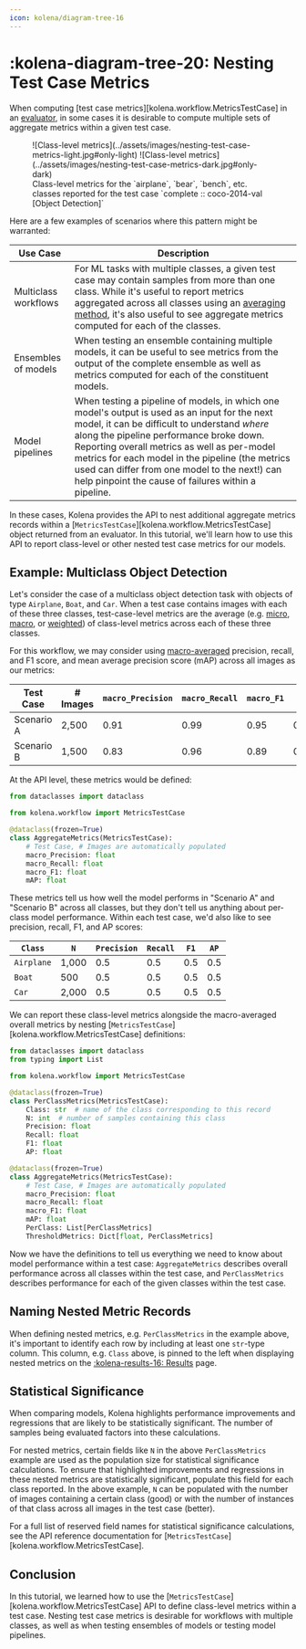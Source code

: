 ```yaml
---
icon: kolena/diagram-tree-16
---
```


# :kolena-diagram-tree-20: Nesting Test Case Metrics

When computing [test case metrics][kolena.workflow.MetricsTestCase] in an
[evaluator](../reference/workflow/evaluator.md), in some cases it is desirable to compute multiple sets of aggregate
metrics within a given test case.

<figure markdown>
  ![Class-level metrics](../assets/images/nesting-test-case-metrics-light.jpg#only-light)
  ![Class-level metrics](../assets/images/nesting-test-case-metrics-dark.jpg#only-dark)
  <figcaption markdown>Class-level metrics for the `airplane`, `bear`, `bench`, etc. classes reported for the test case `complete :: coco-2014-val [Object Detection]`</figcaption>
</figure>

Here are a few examples of scenarios where this pattern might be warranted:

| Use Case             | Description                                                                                                                                                                                                                                                                                                                                                                                            |
| -------------------- | ------------------------------------------------------------------------------------------------------------------------------------------------------------------------------------------------------------------------------------------------------------------------------------------------------------------------------------------------------------------------------------------------------ |
| Multiclass workflows | For ML tasks with multiple classes, a given test case may contain samples from more than one class. While it's useful to report metrics aggregated across all classes using an [averaging method](../metrics/averaging-methods.md), it's also useful to see aggregate metrics computed for each of the classes.                                                                                        |
| Ensembles of models  | When testing an ensemble containing multiple models, it can be useful to see metrics from the output of the complete ensemble as well as metrics computed for each of the constituent models.                                                                                                                                                                                                          |
| Model pipelines      | When testing a pipeline of models, in which one model's output is used as an input for the next model, it can be difficult to understand _where_ along the pipeline performance broke down. Reporting overall metrics as well as per-model metrics for each model in the pipeline (the metrics used can differ from one model to the next!) can help pinpoint the cause of failures within a pipeline. |

In these cases, Kolena provides the API to nest additional aggregate metrics records within a
[`MetricsTestCase`][kolena.workflow.MetricsTestCase] object returned from an evaluator. In this tutorial, we'll learn
how to use this API to report class-level or other nested test case metrics for our models.

## Example: Multiclass Object Detection

Let's consider the case of a multiclass object detection task with objects of type `Airplane`, `Boat`, and `Car`.
When a test case contains images with each of these three classes, test-case-level metrics are the average (e.g.
[micro](../metrics/averaging-methods.md#micro-average), [macro](../metrics/averaging-methods.md#macro-average), or
[weighted](../metrics/averaging-methods.md#weighted-average)) of class-level metrics across each of these three classes.

For this workflow, we may consider using [macro-averaged](../metrics/averaging-methods.md#macro-average) precision,
recall, and F1 score, and mean average precision score (mAP) across all images as our metrics:

| Test Case  | # Images | <nobr>`macro_Precision`</nobr> | <nobr>`macro_Recall`</nobr> | <nobr>`macro_F1`</nobr> | <nobr>`mAP`</nobr> |
| ---------- | -------- | ------------------------------ | --------------------------- | ----------------------- | ------------------ |
| Scenario A | 2,500    | 0.91                           | 0.99                        | 0.95                    | 0.97               |
| Scenario B | 1,500    | 0.83                           | 0.96                        | 0.89                    | 0.91               |

At the API level, these metrics would be defined:

```python
from dataclasses import dataclass

from kolena.workflow import MetricsTestCase

@dataclass(frozen=True)
class AggregateMetrics(MetricsTestCase):
    # Test Case, # Images are automatically populated
    macro_Precision: float
    macro_Recall: float
    macro_F1: float
    mAP: float
```

These metrics tell us how well the model performs in "Scenario A" and "Scenario B" across all classes, but they don't tell us
anything about per-class model performance. Within each test case, we'd also like to see precision, recall, F1, and AP
scores:

| `Class`    | `N`   | `Precision` | `Recall` | `F1` | `AP` |
| ---------- | ----- | ----------- | -------- | ---- | ---- |
| `Airplane` | 1,000 | 0.5         | 0.5      | 0.5  | 0.5  |
| `Boat`     | 500   | 0.5         | 0.5      | 0.5  | 0.5  |
| `Car`      | 2,000 | 0.5         | 0.5      | 0.5  | 0.5  |

We can report these class-level metrics alongside the macro-averaged overall metrics by nesting
[`MetricsTestCase`][kolena.workflow.MetricsTestCase] definitions:

```python
from dataclasses import dataclass
from typing import List

from kolena.workflow import MetricsTestCase

@dataclass(frozen=True)
class PerClassMetrics(MetricsTestCase):
    Class: str  # name of the class corresponding to this record
    N: int  # number of samples containing this class
    Precision: float
    Recall: float
    F1: float
    AP: float

@dataclass(frozen=True)
class AggregateMetrics(MetricsTestCase):
    # Test Case, # Images are automatically populated
    macro_Precision: float
    macro_Recall: float
    macro_F1: float
    mAP: float
    PerClass: List[PerClassMetrics]
    ThresholdMetrics: Dict[float, PerClassMetrics]
```

Now we have the definitions to tell us everything we need to know about model performance within a test case:
`AggregateMetrics` describes overall performance across all classes within the test case, and `PerClassMetrics`
describes performance for each of the given classes within the test case.

## Naming Nested Metric Records

When defining nested metrics, e.g. `PerClassMetrics` in the example above, it's important to identify each row by
including at least one `str`-type column. This column, e.g. `Class` above, is pinned to the left when displaying nested
metrics on the [:kolena-results-16: Results](https://app.kolena.io/redirect/results) page.

## Statistical Significance

When comparing models, Kolena highlights performance improvements and regressions that are likely to be statistically
significant. The number of samples being evaluated factors into these calculations.

For nested metrics, certain fields like `N` in the above `PerClassMetrics` example are used as the population size for
statistical significance calculations. To ensure that highlighted improvements and regressions in these nested metrics
are statistically significant, populate this field for each class reported. In the above example, `N` can be populated
with the number of images containing a certain class (good) or with the number of instances of that class across all
images in the test case (better).

For a full list of reserved field names for statistical significance calculations, see the API reference documentation
for [`MetricsTestCase`][kolena.workflow.MetricsTestCase].

## Conclusion

In this tutorial, we learned how to use the [`MetricsTestCase`][kolena.workflow.MetricsTestCase] API to define
class-level metrics within a test case. Nesting test case metrics is desirable for workflows with multiple classes, as
well as when testing ensembles of models or testing model pipelines.
